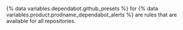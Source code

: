 {% data variables.dependabot.github_presets %} for {% data variables.product.prodname_dependabot_alerts %} are rules that are available for all repositories.
